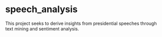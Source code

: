 # speech_analysis
This project seeks to derive insights from presidential speeches through text mining and sentiment analysis.

